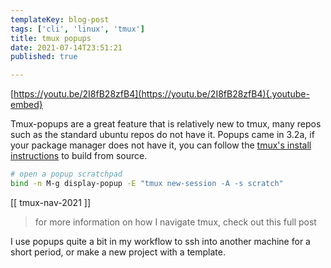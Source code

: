 ```yaml
---
templateKey: blog-post
tags: ['cli', 'linux', 'tmux']
title: tmux popups
date: 2021-07-14T23:51:21
published: true

---
```


[https://youtu.be/2I8fB28zfB4](https://youtu.be/2I8fB28zfB4){.youtube-embed}

Tmux-popups are a great feature that is relatively new to tmux, many repos such
as the standard ubuntu repos do not have it.   Popups came in 3.2a, if your
package manager does not have it, you can follow the [tmux's install
instructions](https://github.com/tmux/tmux#installation) to build from source.

``` bash
# open a popup scratchpad
bind -n M-g display-popup -E "tmux new-session -A -s scratch"
```

[[ tmux-nav-2021 ]]

> for more information on how I navigate tmux, check out this full post

I use popups quite a bit in my workflow to ssh into another machine for a short
period, or make a new project with a template.
